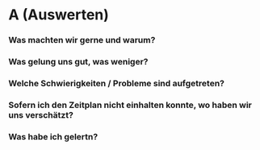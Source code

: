 # A (Auswerten)
### Was machten wir gerne und warum?

### Was gelung uns gut, was weniger? 

### Welche Schwierigkeiten / Probleme sind aufgetreten?

### Sofern ich den Zeitplan nicht einhalten konnte, wo haben wir uns verschätzt? 

### Was habe ich gelertn? 
